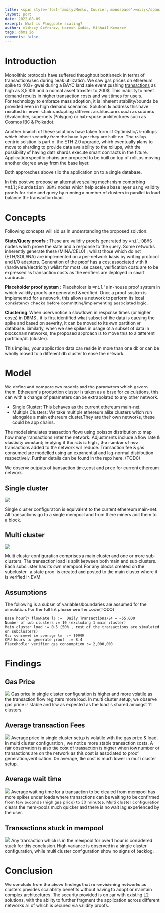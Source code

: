 ```yaml
---
title: <span style='font-family:Menlo, Courier, monospace'>=nil;</span>'s Pluggable Scaling.
layout: post
date: 2022-08-09
excerpt: What is Pluggable scaling?
author: Aleksey Sofronov, Haresh Gedia, Mikhail Komarov
tags: dbms io
comments: false
---
```

# Introduction
Monolithic protocols have suffered throughput bottleneck in terms of transactions/sec during peak utilization.
We saw gas prices on ethereum spike to 400+ gwei during a BAYC land sale event 
pushing [transactions](https://web3isgoinggreat.com/?id=popular-nft-mint-spikes-ethereum-gas-prices-opensea-transaction-fees-exceed-3500) 
as high as 3,500$ and a normal asset transfer to 200$. This inability to meet demand 
results in higher transaction costs and wait times for users.  
For technology to embrace mass adoption, it is inherent stability/bounds be provided even in 
high demand scenarios. Solution to address this have resulted in newer chains adopting different 
architectures such as subnets (Avalanche), supernets (Polygon) or hub-spoke architectures such 
as Cosmos IBC & Polkadot. 

Another branch of these solutions have taken form of Optimistic/zk-rollups which inherit security 
from the base layer they are built on. The rollup centric solution is part of the ETH 2.0 upgrade, 
which eventually plans to move to sharding to provide data availability to the rollups, with
the possibility of having data shards execute smart contracts in the future. Application specific 
chains are proposed to be built on top of rollups moving another degree away from the base layer.

Both approaches above silo the application on to a single database.

In this post we propose an alternative scaling mechanism comprising<span style='font-family:Menlo, Courier, monospace'> =nil;Foundation DBMS</span> nodes 
which help scale a base layer using validity proofs for state and query by running a number of clusters 
in parallel to load balance the transaction load.

# Concepts

Following concepts will aid us in understanding the proposed solution.

**State/Query proofs** : These are validity proofs generated by <span style='font-family:Menlo, Courier, monospace'>=nil;DBMS</span>
nodes which prove the state and a response to the query. Some networks inherently generate these (MINA/CELO) ; 
whilst those which do not (ETH/SOLANA) are implemented on a per-network basis by writing protocol and I/O adapters.
Generation of the proof has a cost associated with it (hardware/electricity) whilst for most use cases, verification costs
are to be expressed as transaction costs as the verifiers are deployed in smart contracts.

**Placeholder proof system** :
Placeholder is  <span style='font-family:Menlo, Courier, monospace'>=nil's</span> 
in-house proof system in which validity proofs are generated & verified. Once a
proof system is implemented for a network, this allows a network to perform its local
consistency checks before committing/implementing associated logic.

**Clustering**:
When users notice a slowdown in response times (or higher costs) in DBMS , it is first identified 
what subset of the data is causing the spike and based on severity, it can be moved to its own partition or
database. Similarly, when we see spikes in usage of a subset of data in blockchain networks, 
the proposed approach is to move this to a different partition/db (cluster). 

This implies, your application data can reside in more than one db or can be wholly moved to a
different db cluster to ease the network.

# Model 

We define and compare two models and the parameters which govern them. Ethereum's production cluster is taken as a base for calculations,
this can with a change of parameters can be extrapolated to any other network.
- Single Cluster:  This behaves as the current ethereum main-net.
- Multiple Clusters: We take multiple ethereum alike clusters which run alongside a main ethereum cluster.They are their
  own networks, these could be app chains.

The model simulates transaction flows using poisson distribution to map how many transactions enter 
the network. Adjustments include a flow rate & elasticity constant; implying if the rate is high , 
the number of new transactions added to the network will reduce. Transaction fee & gas consumed are modelled 
using an exponential and log-normal distribution respectively. Further details can be found in the repo here. (TODO)
  
We observe outputs of transaction time,cost and price for current ethereum network.

## Single cluster
![](/assets/images/2022-08-09-pluggable-scaling/single_cluster.png)

Single cluster configuration is equivalent to the current ethereum main-net. All transactions go to 
a single mempool and from there miners add them to a block.


## Multi cluster
![](/assets/images/2022-08-09-pluggable-scaling/multi_cluster.png)

Multi cluster configuration comprises a main cluster and one or more sub-clusters. The transaction load 
is split between both main and sub-clusters. Each subcluster has its own mempool.
For any blocks created on the subcluster , a state proof is created and posted to the 
main cluster where it is verified in EVM.



## Assumptions
The following is a subset of variables/boundaries are assumed for the simulation. For the full list please see the code(TODO)
```
Base hourly flowRate l0 :=  Daily Transactions/24 = ~55,000
Number of sub clusters := 10 (excluding 1 main cluster)
Main cluster load := 0.5 (50% , rest of the transactions are simulated on subclusters)
Gas consumed in average tx  := 80000
CPU hours to generate proof  := 8.4
Placehodler verifier gas consumption := 2,000,000
```

# Findings

## Gas Price
![](/assets/images/2022-08-09-pluggable-scaling/gas_price.png)
Gas price in single cluster configuration is higher and more volatile as the transaction flow registers more load.
In multi cluster setup, we observe gas price is stable and low as expected as the load is shared amongst 11 clusters.

## Average transaction Fees
![](/assets/images/2022-08-09-pluggable-scaling/avg_tx_price.png)
Average price in single cluster setup is volatile with the gas price & load. In multi cluster configuration , 
we notice more stable transaction costs. A fair observation is also the cost of transaction is higher when 
low number of transactions are on the network as this cost is associated to proof generation/verification.
On average, the cost is much lower in multi cluster setup.

## Average wait time 
![](/assets/images/2022-08-09-pluggable-scaling/avg_tx_wait_time.png)
Average waiting time for a transaction to be cleared from mempool has more spikes under loads where 
transactions can be waiting to be confirmed from few seconds (high gas price) to 20 minutes. Multi cluster
configuration clears the mem-pools much quicker and there is no wait lag experienced by the user.

## Transactions stuck in mempool 
![](/assets/images/2022-08-09-pluggable-scaling/tx_stuck_mempool.png)
Any transaction which is in the mempool for over 1 hour is considered stuck for this conclusion. High variance
is observed in a single cluster configuration, while multi cluster configuration show no signs of backlog. 

# Conclusion

We conclude from the above findings that re-envisioning networks as clusters provides scalability benefits
without having to adopt or maintain complex architectures. The security provided is on par with existing
L2 solutions, with the ability to further fragment the application across different networks all of which
is secured via validity proofs.
